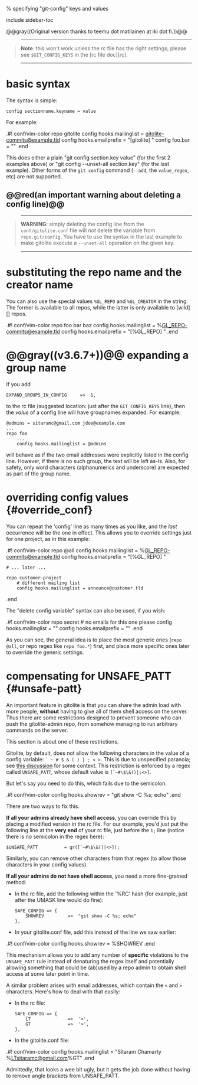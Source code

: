 <!-- options: toc -->

% specifying "git-config" keys and values

include sidebar-toc

@@gray((Original version thanks to teemu dot matilainen at iki dot fi.))@@

>   ----

>   **Note**: this won't work unless the rc file has the right settings;
>   please see `$GIT_CONFIG_KEYS` in the [rc file doc][rc].

>   ----

# basic syntax

The syntax is simple:

    config sectionname.keyname = value

For example:

.#! conf/vim-color
    repo gitolite
        config hooks.mailinglist = gitolite-commits@example.tld
        config hooks.emailprefix = "[gitolite] "
        config foo.bar = ""
.end

This does either a plain "git config section.key value" (for the first 2
examples above) or "git config --unset-all section.key" (for the last
example).  Other forms of the `git config` command (`--add`, the
`value_regex`, etc) are not supported.

## @@red(an important warning about **deleting** a config line)@@

>   ----

>   **WARNING**: simply deleting the config line from the `conf/gitolite.conf`
>   file will *not* delete the variable from `repo.git/config`.  You have to
>   use the syntax in the last example to make gitolite execute a
>   `--unset-all` operation on the given key.

>   ----

# substituting the repo name and the creator name

You can also use the special values `%GL_REPO` and `%GL_CREATOR` in the
string.  The former is available to all repos, while the latter is only
available to [wild][] repos.

.#! conf/vim-color
    repo foo bar baz
        config hooks.mailinglist = %GL_REPO-commits@example.tld
        config hooks.emailprefix = "[%GL_REPO] "
.end

# @@gray((v3.6.7+))@@ expanding a group name

If you add

    EXPAND_GROUPS_IN_CONFIG     =>  1,

to the rc file (suggested location: just after the `GIT_CONFIG_KEYS` line),
then the *value* of a config line will have groupnames expanded.  For example:

    @admins = sitaramc@gmail.com jdoe@example.com
    ...
    repo foo
        ...
        config hooks.mailinglist = @admins

will behave as if the two email addresses were explicitly listed in the config
line.  However, if there is no such group, the text will be left as-is.  Also,
for safety, only word characters (alphanumerics and underscore) are expected
as part of the group name.

# overriding config values {#override_conf}

You can repeat the 'config' line as many times as you like, and the *last*
occurrence will be the one in effect.  This allows you to override settings
just for one project, as in this example:

.#! conf/vim-color
    repo @all
        config hooks.mailinglist = %GL_REPO-commits@example.tld
        config hooks.emailprefix = "[%GL_REPO] "

    # ... later ...

    repo customer-project
        # different mailing list
        config hooks.mailinglist = announce@customer.tld
.end

The "delete config variable" syntax can also be used, if you wish:

.#! conf/vim-color
    repo secret     # no emails for this one please
        config hooks.mailinglist = ""
        config hooks.emailprefix = ""
.end

As you can see, the general idea is to place the most generic ones (`repo
@all`, or repo regex like `repo foo.*`) first, and place more specific ones
later to override the generic settings.

# compensating for UNSAFE\_PATT {#unsafe-patt}

An important feature in gitolite is that you can share the admin load with
more people, **without** having to give all of them shell access on the
server.  Thus there are some restrictions designed to prevent someone who can
push the gitolite-admin repo, from somehow managing to run arbitrary commands
on the server.

This section is about one of these restrictions.

Gitolite, by default, does not allow the following characters in the value of
a config variable: `` ` ~ # $ & ( ) | ; < > ``.  This is due to unspecified
paranoia; see [this discussion][ud] for some context.  This restriction is
enforced by a regex called `UNSAFE_PATT`, whose default value is
``[`~#\$\&()|;<>]``.

[ud]: https://groups.google.com/d/topic/gitolite/9WNsA-Axmg4/discussion

But let's say you need to do this, which fails due to the semicolon.

.#! conf/vim-color
    config hooks.showrev = "git show -C %s; echo"
.end

There are two ways to fix this.

**If all your admins already have shell access**, you can override this by
placing a modified version in the rc file.  For our example, you'd just put
the following line at the **very end** of your rc file, just before the `1;`
line (notice there is no semicolon in the regex here):

    $UNSAFE_PATT          = qr([`~#\$\&()|<>]);

Similarly, you can remove other characters from that regex (to allow those
characters in your config values).

**If all your admins do not have shell access**, you need a more fine-grained
method:

  * In the rc file, add the following within the '%RC' hash (for example, just
    after the UMASK line would do fine):

        SAFE_CONFIG => {
            SHOWREV         =>  "git show -C %s; echo"
        },

  * In your gitolite.conf file, add this instead of the line we saw earlier:

.#! conf/vim-color
        config hooks.showrev = %SHOWREV
.end

This mechanism allows you to add any number of **specific** violations to the
`UNSAFE_PATT` rule instead of denaturing the regex itself and potentially
allowing something that could be (ab)used by a repo admin to obtain shell
access at some later point in time.

A similar problem arises with email addresses, which contain the `<` and `>`
characters.  Here's how to deal with that easily:

  * In the rc file:

        SAFE_CONFIG => {
            LT              =>  '<',
            GT              =>  '>',
        },

  * In the gitolite.conf file:

.#! conf/vim-color
        config hooks.mailinglist = "Sitaram Chamarty %LTsitaramc@gmail.com%GT"
.end

Admittedly, that looks a wee bit ugly, but it gets the job done without having
to remove angle brackets from UNSAFE\_PATT.
